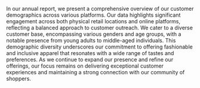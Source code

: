 In our annual report, we present a comprehensive overview of our customer demographics across various platforms. Our data highlights significant engagement across both physical retail locations and online platforms, reflecting a balanced approach to customer outreach. We cater to a diverse customer base, encompassing various genders and age groups, with a notable presence from young adults to middle-aged individuals. This demographic diversity underscores our commitment to offering fashionable and inclusive apparel that resonates with a wide range of tastes and preferences. As we continue to expand our presence and refine our offerings, our focus remains on delivering exceptional customer experiences and maintaining a strong connection with our community of shoppers.
